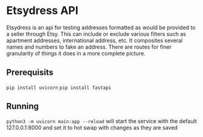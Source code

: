 # Etsydress API

Etsydress is an api for testing addresses formatted
as would be provided to a seller through Etsy. This
can include or exclude various filters such as
apartment addresses, international address, etc. It
composites several names and numbers to fake an
address. There are routes for finer granularity of
things it does in a more complete picture.

## Prerequisits

```pip install uvicorn```
```pip install fastapi```

## Running
```python3 -m uvicorn main:app --reload``` will start
the service with the default 127.0.0.1:8000 and set
it to hot swap with changes as they are saved
